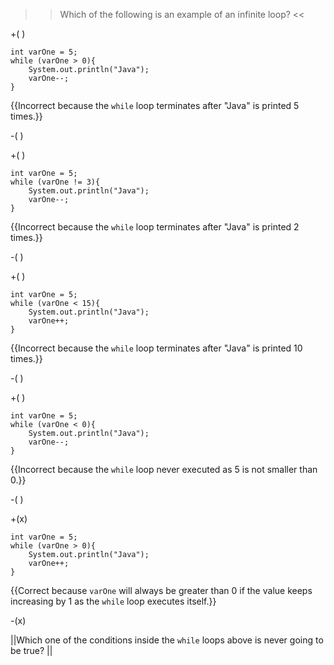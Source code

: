 >>Which of the following is an example of an infinite loop? <<

+( )

<pre><code>int varOne = 5;
while (varOne &gt; 0){
    System.out.println("Java");
    varOne--;
}
</code></pre> 

{{Incorrect because the <code>while</code> loop terminates after "Java" is printed 5 times.}}

-( )

+( )

<pre><code>int varOne = 5;
while (varOne != 3){
    System.out.println("Java");
    varOne--;
}
</code></pre>

{{Incorrect because the <code>while</code> loop terminates after "Java" is printed 2 times.}}

-( )

+( )

<pre><code>int varOne = 5;
while (varOne &lt; 15){
    System.out.println("Java");
    varOne++;
} 
</code></pre> 

{{Incorrect because the <code>while</code> loop terminates after "Java" is printed 10 times.}}

-( )

+( )

<pre><code>int varOne = 5;
while (varOne &lt; 0){
    System.out.println("Java");
    varOne--;
}
</code></pre>

{{Incorrect because the <code>while</code> loop never executed as 5 is not smaller than 0.}}

-( )

+(x)

<pre><code>int varOne = 5;
while (varOne &gt; 0){
    System.out.println("Java");
    varOne++;
}
</code></pre> 

{{Correct because <code>varOne</code> will always be greater than 0 if the value keeps increasing by 1 as the <code>while</code> loop executes itself.}}

-(x)

||Which one of the conditions inside the <code>while</code> loops above is never going to be true? ||
